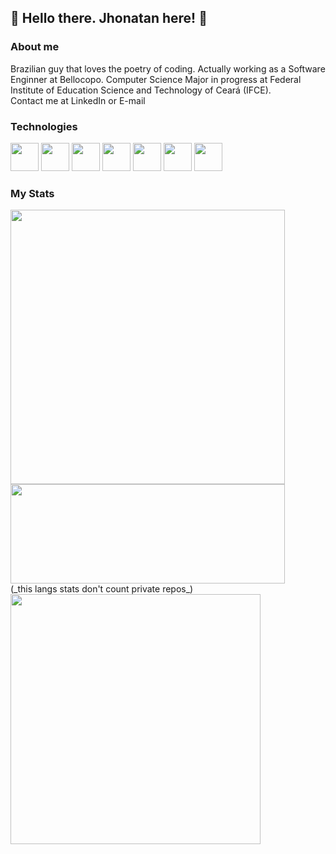 ## 👋 Hello there. Jhonatan here! 🙂

### About me

Brazilian guy that loves the poetry of coding. Actually working as a Software Enginner at Bellocopo. Computer Science Major in progress at Federal Institute of Education Science and Technology of Ceará (IFCE).
<br>Contact me at LinkedIn or E-mail

### Technologies

<div> <img src="https://cdn.jsdelivr.net/gh/devicons/devicon/icons/javascript/javascript-original.svg" width="45"/> <img src="https://cdn.jsdelivr.net/gh/devicons/devicon/icons/nodejs/nodejs-original.svg" width="45"> <img src="https://cdn.jsdelivr.net/gh/devicons/devicon/icons/react/react-original.svg" width="45"/>
<img src="https://cdn.jsdelivr.net/gh/devicons/devicon/icons/mongodb/mongodb-original-wordmark.svg" width="45"/>
<img src="https://cdn.jsdelivr.net/gh/devicons/devicon/icons/csharp/csharp-original.svg" width="45"/>
<img src="https://cdn.jsdelivr.net/gh/devicons/devicon/icons/dotnetcore/dotnetcore-original.svg" width="45"/>
<img src="https://cdn.jsdelivr.net/gh/devicons/devicon/icons/python/python-original.svg" width="45"/> </div>

### My Stats
<img src="https://github-readme-stats-sigma-five.vercel.app/api?username=jhonatanwen&count_private=true&show_icons=true&theme=dark" width="439" heigth="159"/>
<img src="https://github-readme-stats-sigma-five.vercel.app/api/top-langs/?username=jhonatanwen&layout=compact&theme=dark" width="439" height="159"/><br>
(_this langs stats don't count private repos_)

<div>
    <img src="https://64.media.tumblr.com/ba8c705edd2bed0a28d9458811155d69/tumblr_onxkyoloha1w05w8zo1_500.gif" width="400"/>
</div>

